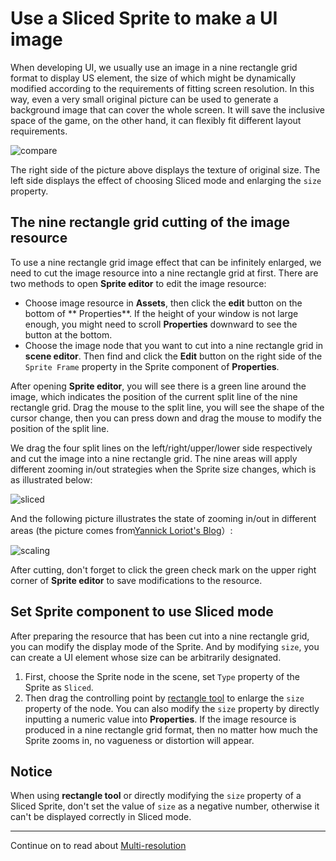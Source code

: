 # Use a Sliced Sprite to make a UI image

When developing UI, we usually use an image in a nine rectangle grid format to display US element, the size of which might be dynamically modified according to the requirements of fitting screen resolution. In this way, even a very small original picture can be used to generate a background image that can cover the whole screen. It will save the inclusive space of the game, on the other hand, it can flexibly fit different layout requirements.

![compare](sliced-sprite/compare.png)

The right side of the picture above displays the texture of original size. The left side displays the effect of choosing Sliced mode and enlarging the `size` property.

## The nine rectangle grid cutting of the image resource

To use a nine rectangle grid image effect that can be infinitely enlarged, we need to cut the image resource into a nine rectangle grid at first. There are two methods to open **Sprite editor** to edit the image resource:

- Choose image resource in **Assets**, then click the **edit** button on the bottom of ** Properties**. If the height of your window is not large enough, you might need to scroll **Properties** downward to see the button at the bottom.
- Choose the image node that you want to cut into a nine rectangle grid in **scene editor**. Then find and click the **Edit** button on the right side of the `Sprite Frame` property in the Sprite component of **Properties**.

After opening **Sprite editor**, you will see there is a green line around the image, which indicates the position of the current split line of the nine rectangle grid. Drag the mouse to the split line, you will see the shape of the cursor change, then you can press down and drag the mouse to modify the position of the split line.

We drag the four split lines on the left/right/upper/lower side respectively and cut the image into a nine rectangle grid. The nine areas will apply different zooming in/out strategies when the Sprite size changes, which is as illustrated below:

![sliced](sliced-sprite/editing.png)

And the following picture illustrates the state of zooming in/out in different areas (the picture comes from[Yannick Loriot's Blog](//yannickloriot.com/2011/12/create-buttons-in-cocos2d-by-using-cccontrolbutton/)）:

![scaling](sliced-sprite/scaling.png)

After cutting, don't forget to click the green check mark on the upper right corner of **Sprite editor** to save modifications to the resource.

## Set Sprite component to use Sliced mode

After preparing the resource that has been cut into a nine rectangle grid, you can modify the display mode of the Sprite. And by modifying `size`, you can create a UI element whose size can be arbitrarily designated.

1. First, choose the Sprite node in the scene, set `Type` property of the Sprite as `Sliced`.
2. Then drag the controlling point by [rectangle tool](../getting-started/basics/editor-panels/scene.html#--12) to enlarge the `size` property of the node. You can also modify the `size` property by directly inputting a numeric value into **Properties**. If the image resource is produced in a nine rectangle grid format, then no matter how much the Sprite zooms in, no vagueness or distortion will appear.

## Notice

When using **rectangle tool** or directly modifying the `size` property of a Sliced Sprite, don't set the value of `size` as a negative number, otherwise it can't be displayed correctly in Sliced mode.


---

Continue on to read about [Multi-resolution](multi-resolution.md)
